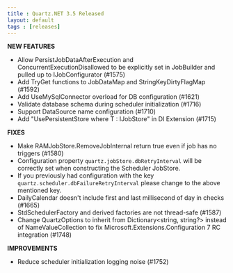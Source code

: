 ```yaml
---
title : Quartz.NET 3.5 Released
layout: default
tags : [releases]
---
```


__NEW FEATURES__

* Allow PersistJobDataAfterExecution and ConcurrentExecutionDisallowed to be explicitly set in JobBuilder and pulled up to IJobConfigurator (#1575)
* Add TryGet functions to JobDataMap and StringKeyDirtyFlagMap (#1592)
* Add UseMySqlConnector overload for DB configuration (#1621)
* Validate database schema during scheduler initialization (#1716)
* Support DataSource name configuration (#1710)
* Add "UsePersistentStore<T> where T : IJobStore" in DI Extension (#1715)

__FIXES__
  
* Make RAMJobStore.RemoveJobInternal return true even if job has no triggers (#1580)    
* Configuration property `quartz.jobStore.dbRetryInterval` will be correctly set when constructing the Scheduler JobStore.
 * If you previously had configuration with the key `quartz.scheduler.dbFailureRetryInterval` please change to the above mentioned key.
* DailyCalendar doesn't include first and last millisecond of day in checks (#1665)
* StdSchedulerFactory and derived factories are not thread-safe (#1587)
* Change QuartzOptions to inherit from Dictionary<string, string?> instead of NameValueCollection to fix Microsoft.Extensions.Configuration 7 RC integration (#1748)

__IMPROVEMENTS__

* Reduce scheduler initialization logging noise (#1752)

<Download />

